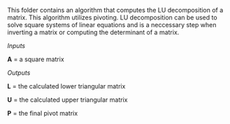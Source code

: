 This folder contains an algorithm that computes the LU decomposition of a matrix. This algorithm utilizes pivoting. LU decomposition can be used to solve square systems of linear equations and is a neccessary step when inverting a matrix or computing the determinant of a matrix.

*Inputs*
  
  **A** = a square matrix
  
*Outputs*

  **L** = the calculated lower triangular matrix
  
  **U** = the calculated upper triangular matrix
  
  **P** = the final pivot matrix
  
  
